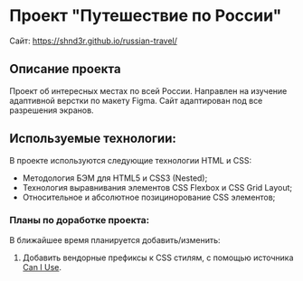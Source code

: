 # Проект "Путешествие по России"
Сайт: https://shnd3r.github.io/russian-travel/

## Описание проекта
Проект об интересных местах по всей России.
Направлен на изучение адаптивной верстки по макету Figma.
Сайт адаптирован под все разрешения экранов.

## Используемые технологии:
В проекте используются следующие технологии HTML и CSS:
- Методология БЭМ для HTML5 и CSS3 (Nested);
- Технология выравнивания элементов CSS Flexbox и CSS Grid Layout;
- Относительное и абсолютное позицинорование CSS элементов;

### Планы по доработке проекта:
В ближайшее время планируется добавить/изменить:
1. Добавить вендорные префиксы к CSS стилям, с помощью источника [Can I Use](https://caniuse.com/).
